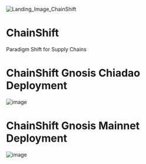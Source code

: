 ![Landing_Image_ChainShift](https://github.com/TechieTeee/ChainShift/assets/100870737/8ffc0c45-7d9b-4d68-b8f5-d06814257be2)

# ChainShift
Paradigm Shift for Supply Chains

# ChainShift Gnosis Chiadao Deployment
![image](https://github.com/TechieTeee/ChainShift/assets/100870737/e6079698-8861-4cbe-8959-910bae26eabe)

# ChainShift Gnosis Mainnet Deployment
![image](https://github.com/TechieTeee/ChainShift/assets/100870737/26ad764e-11db-4192-8da9-befc2451f929)

